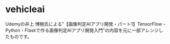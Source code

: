 # vehicleai
Udemyの井上 博樹氏による"【画像判定AIアプリ開発・パート1】TensorFlow・Python・Flaskで作る画像判定AIアプリ開発入門"の内容を元に一部アレンジしたものです。
